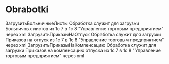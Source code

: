 # Obrabotki
ЗагрузитьБольничныеЛисты
Обработка служит для загрузки Больничных листов из 1с 7 в 1с 8 "Управление торговым предприятием" через xml
ЗагрузитьПриказыНаОтпуск
Обработка служит для загрузки Приказов на отпуск из 1с 7 в 1с 8 "Управление торговым предприятием" через xml
ЗагрузитьПриказыНаКомпенсацию
Обработка служит для загрузки Приказов на компенсацию отпуска из 1с 7 в 1с 8 "Управление торговым предприятием" через xml
